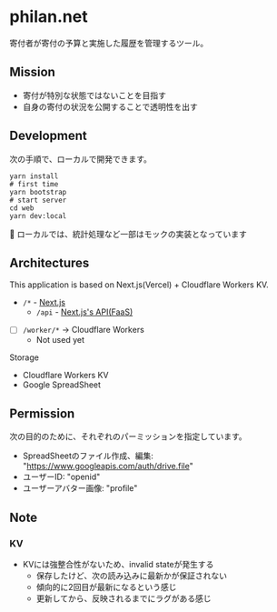 # philan.net

寄付者が寄付の予算と実施した履歴を管理するツール。

## Mission

- 寄付が特別な状態ではないことを目指す
- 自身の寄付の状況を公開することで透明性を出す

## Development

次の手順で、ローカルで開発できます。

```
yarn install
# first time
yarn bootstrap
# start server
cd web
yarn dev:local
```

:memo: ローカルでは、統計処理など一部はモックの実装となっています

## Architectures

This application is based on Next.js(Vercel) +  Cloudflare Workers KV.

- `/*` - [Next.js](./web)
  - `/api` - [Next.js's API(FaaS)](./web/pages/api)
- [ ] `/worker/*` → Cloudflare Workers
  - Not used yet

Storage

- Cloudflare Workers KV
- Google SpreadSheet

## Permission

次の目的のために、それぞれのパーミッションを指定しています。

- SpreadSheetのファイル作成、編集: "https://www.googleapis.com/auth/drive.file"
- ユーザーID: "openid"
- ユーザーアバター画像: "profile"

## Note

### KV 

- KVには強整合性がないため、invalid stateが発生する
    - 保存したけど、次の読み込みに最新かが保証されない
    - 傾向的に2回目が最新になるという感じ
    - 更新してから、反映されるまでにラグがある感じ
